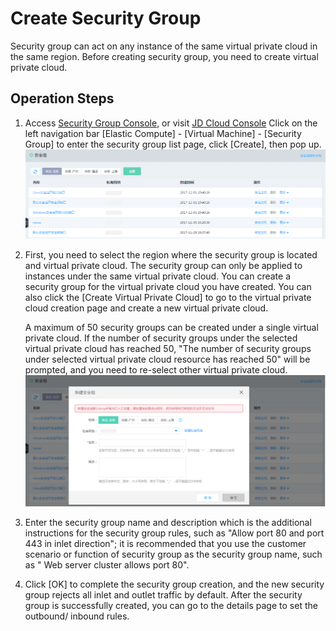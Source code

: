 # Create Security Group
Security group can act on any instance of the same virtual private cloud in the same region. Before creating security group, you need to create virtual private cloud.

## Operation Steps
1. Access [Security Group Console][1], or visit [JD Cloud Console][2] Click on the left navigation bar [Elastic Compute] - [Virtual Machine] - [Security Group] to enter the security group list page, click [Create], then pop up.
![](../../../../../image/vm/Operation-Guide-SG-create1.png)

2. First, you need to select the region where the security group is located and virtual private cloud. The security group can only be applied to instances under the same virtual private cloud. You can create a security group for the virtual private cloud you have created. You can also click the [Create Virtual Private Cloud] to go to the virtual private cloud creation page and create a new virtual private cloud.
    
	A maximum of 50 security groups can be created under a single virtual private cloud. If the number of security groups under the selected virtual private cloud has reached 50, "The number of security groups under selected virtual private cloud resource has reached 50" will be prompted, and you need to re-select other virtual private cloud.
![](../../../../../image/vm/Operation-Guide-SG-create2.png)

3. Enter the security group name and description which is the additional instructions for the security group rules, such as "Allow port 80 and port 443 in inlet direction"; it is recommended that you use the customer scenario or function of security group as the security group name, such as " Web server cluster allows port 80".

4. Click [OK] to complete the security group creation, and the new security group rejects all inlet and outlet traffic by default. After the security group is successfully created, you can go to the details page to set the outbound/ inbound rules.


  [1]: https://cns-console.jdcloud.com/host/netSecurity/list
  [2]: https://console.jdcloud.com/